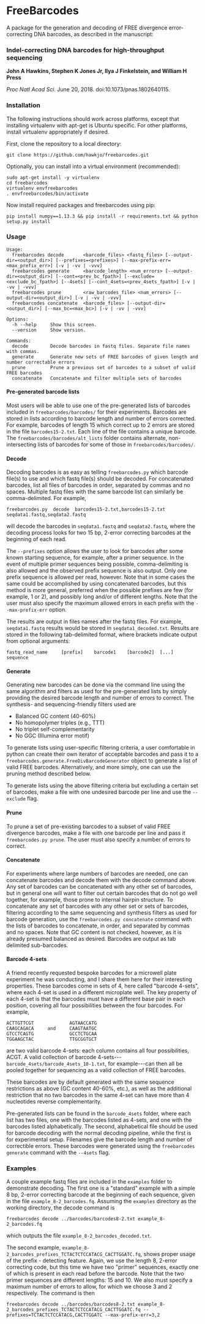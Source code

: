 ﻿# FreeBarcodes

A package for the generation and decoding of FREE divergence error-correcting DNA barcodes, as described in the manuscript:

### Indel-correcting DNA barcodes for high-throughput sequencing

**John A Hawkins, Stephen K Jones Jr, Ilya J Finkelstein, and William H Press**

*Proc Natl Acad Sci*. June 20, 2018. doi:10.1073/pnas.1802640115.

### Installation

The following instructions should work across platforms, except that installing virtualenv with apt-get is Ubuntu specific. For other platforms, install virtualenv appropriately if desired.

First, clone the repository to a local directory:

```
git clone https://github.com/hawkjo/freebarcodes.git
```

Optionally, you can install into a virtual environment (recommended):

```
sudo apt-get install -y virtualenv
cd freebarcodes
virtualenv envfreebarcodes
. envfreebarcodes/bin/activate
```

Now install required packages and freebarcodes using pip:

```
pip install numpy==1.13.3 && pip install -r requirements.txt && python setup.py install
```

### Usage

```
Usage:
  freebarcodes decode       <barcode_files> <fastq_files> [--output-dir=<output_dir>] [--prefixes=<prefixes>] [--max-prefix-err=<max_prefix_err>] [-v | -vv | -vvv]
  freebarcodes generate     <barcode_length> <num_errors> [--output-dir=<output_dir>] [--cont=<prev_bc_fpath>] [--exclude=<exclude_bc_fpath>] [--4sets] [--cont_4sets=<prev_4sets_fpath>] [-v | -vv | -vvv]
  freebarcodes prune        <raw_barcodes_file> <num_errors> [--output-dir=<output_dir>] [-v | -vv | -vvv]
  freebarcodes concatenate  <barcode_files> [--output-dir=<output_dir>] [--max_bc=<max_bc>] [-v | -vv | -vvv]

Options:
  -h --help     Show this screen.
  --version     Show version.

Commands:
  decode        Decode barcodes in fastq files. Separate file names with commas.
  generate      Generate new sets of FREE barcodes of given length and number correctable errors
  prune         Prune a previous set of barcodes to a subset of valid FREE barcodes
  concatenate   Concatenate and filter multiple sets of barcodes
```

#### Pre-generated barcode lists

Most users will be able to use one of the pre-generated lists of barcodes included in  `freebarcodes/barcodes/` for their experiments. Barcodes are stored in lists according to barcode length and number of errors corrected. For example, barcodes of length 15 which correct up to 2 errors are stored in the file `barcodes15-2.txt`. Each line of the file contains a unique barcode. The `freebarcodes/barcodes/alt_lists` folder contains alternate, non-intersecting lists of barcodes for some of those in `freebarcodes/barcodes/`.

#### Decode

Decoding barcodes is as easy as telling `freebarcodes.py` which barcode file(s) to use and which fastq file(s) should be decoded. For concatenated barcodes, list all files of barcodes in order, separated by commas and no spaces. Multiple fastq files with the same barcode list can similarly be comma-delimited. For example,
```
freebarcodes.py  decode  barcodes15-2.txt,barcodes15-2.txt  seqdata1.fastq,seqdata2.fastq
```
will decode the barcodes in `seqdata1.fastq` and `seqdata2.fastq`, where the decoding process looks for two 15 bp, 2-error correcting barcodes at the beginning of each read. 

The `--prefixes` option allows the user to look for barcodes after some known starting sequence, for example, after a primer sequence. In the event of multiple primer sequences being possible, comma-delimiting is also allowed and the observed prefix sequence is also output. Only one prefix sequence is allowed per read, however. Note that in some cases the same could be accomplished by using concatenated barcodes, but this method is more general, preferred when the possible prefixes are few (for example, 1 or 2), and possibly long and/or of different lengths. Note that the user must also specify the maximum allowed errors in each prefix with the `--max-prefix-err` option.

The results are output in files names after the fastq files. For example, `seqdata1.fastq` results would be stored in `seqdata1_decoded.txt`. Results are stored in the following tab-delimited format, where brackets indicate output from optional arguments:
```
fastq_read_name 	[prefix] 	barcode1 	[barcode2] 	[...] 	sequence
```

#### Generate

Generating new barcodes can be done via the command line using the same algorithm and filters as used for the pre-generated lists by simply providing the desired barcode length and number of errors to correct. The synthesis- and sequencing-friendly filters used are

* Balanced GC content (40-60%)
* No homopolymer triples (e.g., TTT)
* No triplet self-complementarity 
* No GGC (Illumina error motif)

To generate lists using user-specific filtering criteria, a user comfortable in python can create their own iterator of acceptable barcodes and pass it to a `freebarcodes.generate.FreeDivBarcodeGenerator` object to generate a list of valid FREE barcodes. Alternatively, and more simply, one can use the pruning method described below.

To generate lists using the above filtering criteria but excluding a certain set of barcodes, make a file with one undesired barcode per line and use the `--exclude` flag.


#### Prune

To prune a set of pre-existing barcodes to a subset of valid FREE divergence barcodes, make a file with one barcode per line and pass it `freebarcodes.py prune`. The user must also specify a number of errors to correct.

#### Concatenate

For experiments where large numbers of barcodes are needed, one can concatenate barcodes and decode them with the decode command above. Any set of barcodes can be concatenated with any other set of barcodes, but in general one will want to filter out certain barcodes that do not go well together, for example, those prone to internal hairpin structure. To concatenate any set of barcodes with any other set or sets of barcodes, filtering according to the same sequencing and synthesis filters as used for barcode generation, use the `freebarcodes.py concatenate` command with the lists of barcodes to concatenate, in order, and separated by commas and no spaces. Note that GC content is not checked, however, as it is already presumed balanced as desired. Barcodes are output as tab delimited sub-barcodes.

#### Barcode 4-sets
A friend recently requested bespoke barcodes for a microwell plate experiment he was conducting, and I share them here for their interesting properties. These barcodes come in sets of 4, here called "barcode 4-sets", where each 4-set is used in a different microplate well. The key property of each 4-set is that the barcodes must have a different base pair in each position, covering all four possibilities between the four barcodes. For example, 
```
ACTTGTTCGT             AGTAACCATG
CAAGCAGACA     and     CAAGTAATGC
GTCCTCAGTG             GCCTCTGCAA
TGGAAGCTAC             TTGCGGTGCT
```
are two valid barcode 4-sets: each column contains all four possibilities, ACGT. A valid collection of barcode 4-sets---`barcode_4sets/barcode_4sets_10-1.txt`, for example---can then all be pooled together for sequencing as a valid collection of FREE barcodes.

These barcodes are by default generated with the same sequence restrictions as above (GC content 40-60%, etc.), as well as the additional restriction that no two barcodes in the same 4-set can have more than 4 nucleotides reverse complementarity. 

Pre-generated lists can be found in the `barcode_4sets` folder, where each list has two files, one with the barcodes listed as 4-sets, and one with the barcodes listed alphabetically. The second, alphabetical file should be used for barcode decoding with the normal decoding pipeline, while the first is for experimental setup. Filenames give the barcode length and number of correctible errors. These barcodes were generated using the `freebarcodes generate` command with the `--4sets` flag.

### Examples
A couple example fastq files are included in the `examples` folder to demonstrate decoding. The first one is a "standard" example with a simple 8 bp, 2-error correcting barcode at the beginning of each sequence, given in the file `example_8-2_barcodes.fq`. Assuming the `examples` directory as the working directory, the decode command is
```
freebarcodes decode ../barcodes/barcodes8-2.txt example_8-2_barcodes.fq
```
which outputs the file `example_8-2_barcodes_decoded.txt`.

The second example, `example_8-2_barcodes_prefixes_TCTACTCTCCATACG_CACTTGGATC.fq`, shows proper usage of the prefix - detecting feature. Again, we use the length 8, 2-error correcting code, but this time we have two "primer" sequences, exactly one of which is present in each read before the barcode. Note that the two primer sequences are different lengths: 15 and 10. We also must specify a maximum number of errors to allow, for which we choose 3 and 2 respectively. The command is then
```
freebarcodes decode ../barcodes/barcodes8-2.txt example_8-2_barcodes_prefixes_TCTACTCTCCATACG_CACTTGGATC.fq --prefixes=TCTACTCTCCATACG,CACTTGGATC --max-prefix-err=3,2
```

